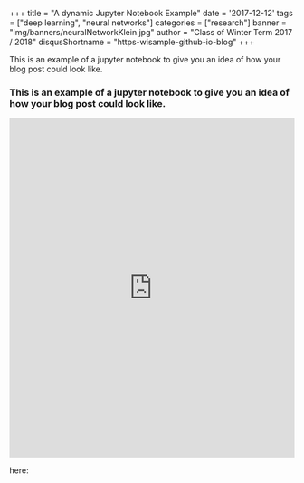 +++
title = "A dynamic Jupyter Notebook Example"
date = '2017-12-12'
tags = ["deep learning", "neural networks"]
categories = ["research"]
banner = "img/banners/neuralNetworkKlein.jpg"
author = "Class of Winter Term 2017 / 2018"
disqusShortname = "https-wisample-github-io-blog"
+++

 This is an example of a jupyter notebook to give you an idea of how your blog post could look like.

<!--more-->


### This is an example of a jupyter notebook to give you an idea of how your blog post could look like.
<iframe src="https://trinket.io/embed/python/54701dff53" width="100%" height="600" frameborder="0" marginwidth="0" marginheight="0" allowfullscreen></iframe>

here: 

 <script src="https://npmcdn.com/jupyter-js-widgets@~1.2.0/dist/embed.js"></script><script type="application/vnd.jupyter-embedded-widgets">{}</script>